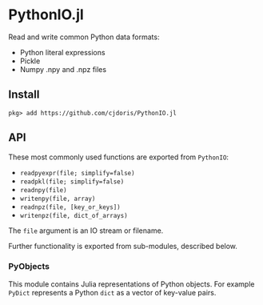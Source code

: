 # PythonIO.jl

Read and write common Python data formats:
- Python literal expressions
- Pickle
- Numpy .npy and .npz files

## Install

```
pkg> add https://github.com/cjdoris/PythonIO.jl
```

## API

These most commonly used functions are exported from `PythonIO`:
- `readpyexpr(file; simplify=false)`
- `readpkl(file; simplify=false)`
- `readnpy(file)`
- `writenpy(file, array)`
- `readnpz(file, [key_or_keys])`
- `writenpz(file, dict_of_arrays)`

The `file` argument is an IO stream or filename.

Further functionality is exported from sub-modules, described below.

### PyObjects

This module contains Julia representations of Python objects. For example `PyDict`
represents a Python `dict` as a vector of key-value pairs.
